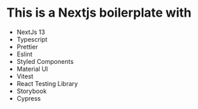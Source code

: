 # This is a Nextjs boilerplate with

- NextJs 13
- Typescript
- Prettier
- Eslint
- Styled Components
- Material UI
- Vitest
- React Testing Library
- Storybook
- Cypress
